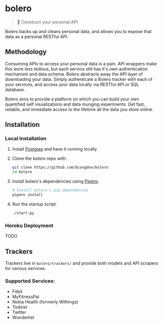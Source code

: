 # bolero
> :dancer:  Construct your personal API

Bolero backs up and cleans personal data, and allows you to expose that data as a personal RESTful API.

## Methodology

Consuming APIs to access your personal data is a pain. API wrappers make this work less tedious, but each service still has it's own authentication mechanism and data schema. Bolero abstracts away the API layer of downloading your data. Simply authenticate a Bolero tracker with each of your services, and access your data locally via RESTful API or SQL database.

Bolero aims to provide a platform on which you can build your own quantified self visualizations and data munging experiments. Get fast, reliable, and immediate access to the lifetime all the data you store online.

## Installation
### Local Installation
1. Install [Postgres](https://wiki.postgresql.org/wiki/Detailed_installation_guides) and have it running locally.
2. Clone the bolero repo with:

	```sh
	git clone https://github.com/bcongdon/bolero
	cd bolero
	```

4. Install bolero's dependencies using [Pipenv](https://github.com/pypa/pipenv)

	```sh
	# Install bolero's pip dependencies
	pipenv install
	```

5. Run the startup script.
	
	```sh
	./start.py
	```

### Heroku Deployment
TODO

## Trackers
Trackers live in `bolero/trackers/` and provide both models and API scrapers for various services.

### Supported Services:

* Fitbit
* MyFitnessPal
* Nokia Health (formerly Withings)
* Todoist
* Twitter
* Wunderlist
